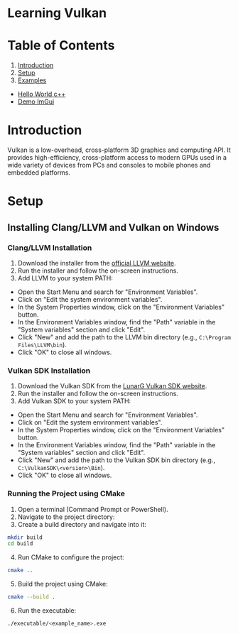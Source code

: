 
# Learning Vulkan

# Table of Contents

1. [Introduction](#introduction)
2. [Setup](#setup)
3. [Examples](#examples)
  - [Hello World c++](examples/hello_world/)
  - [Demo ImGui](examples/hello_imgui)




# Introduction
Vulkan is a low-overhead, cross-platform 3D graphics and computing API. It provides high-efficiency, cross-platform access to modern GPUs used in a wide variety of devices from PCs and consoles to mobile phones and embedded platforms.

# Setup

## Installing Clang/LLVM and Vulkan on Windows

### Clang/LLVM Installation

1. Download the installer from the [official LLVM website](https://releases.llvm.org/download.html).
2. Run the installer and follow the on-screen instructions.
3. Add LLVM to your system PATH:
  - Open the Start Menu and search for "Environment Variables".
  - Click on "Edit the system environment variables".
  - In the System Properties window, click on the "Environment Variables" button.
  - In the Environment Variables window, find the "Path" variable in the "System variables" section and click "Edit".
  - Click "New" and add the path to the LLVM bin directory (e.g., `C:\Program Files\LLVM\bin`).
  - Click "OK" to close all windows.

### Vulkan SDK Installation

1. Download the Vulkan SDK from the [LunarG Vulkan SDK website](https://vulkan.lunarg.com/sdk/home).
2. Run the installer and follow the on-screen instructions.
3. Add Vulkan SDK to your system PATH:
  - Open the Start Menu and search for "Environment Variables".
  - Click on "Edit the system environment variables".
  - In the System Properties window, click on the "Environment Variables" button.
  - In the Environment Variables window, find the "Path" variable in the "System variables" section and click "Edit".
  - Click "New" and add the path to the Vulkan SDK bin directory (e.g., `C:\VulkanSDK\<version>\Bin`).
  - Click "OK" to close all windows.

### Running the Project using CMake

1. Open a terminal (Command Prompt or PowerShell).
2. Navigate to the project directory:
3. Create a build directory and navigate into it:
  ```sh
  mkdir build
  cd build
  ```
4. Run CMake to configure the project:
  ```sh
  cmake ..
  ```
5. Build the project using CMake:
  ```sh
  cmake --build .
  ```
6. Run the executable:
  ```sh
  ./executable/<example_name>.exe
  ```

